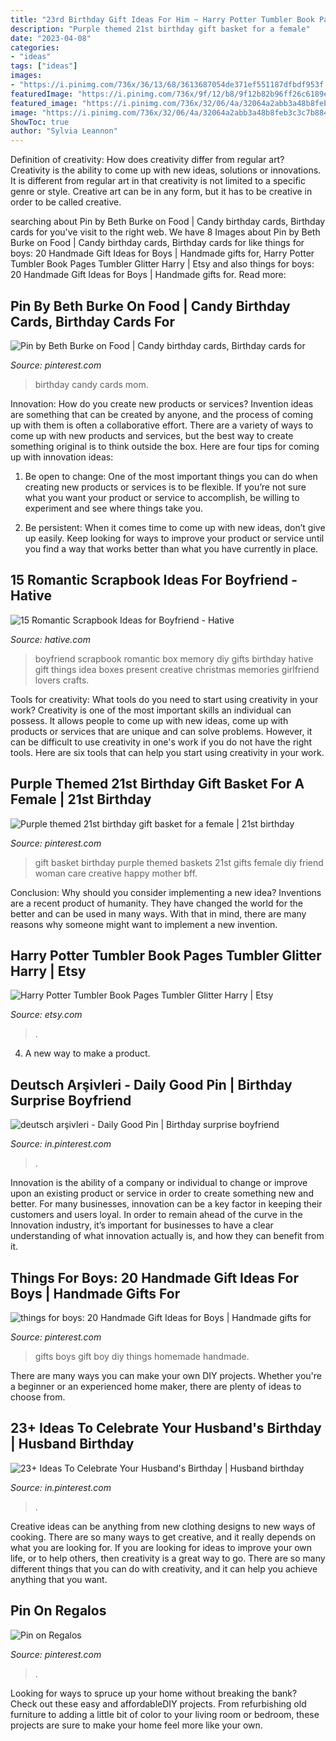 ```yaml
---
title: "23rd Birthday Gift Ideas For Him ~ Harry Potter Tumbler Book Pages Tumbler Glitter Harry"
description: "Purple themed 21st birthday gift basket for a female"
date: "2023-04-08"
categories:
- "ideas"
tags: ["ideas"]
images:
- "https://i.pinimg.com/736x/36/13/68/3613687054de371ef551187dfbdf953f.jpg"
featuredImage: "https://i.pinimg.com/736x/9f/12/b8/9f12b82b96ff26c6189ea8dfc7eece9f.jpg"
featured_image: "https://i.pinimg.com/736x/32/06/4a/32064a2abb3a48b8feb3c3c7b884afc8--baby-boy-diy-gifts-gifts-for-boys.jpg"
image: "https://i.pinimg.com/736x/32/06/4a/32064a2abb3a48b8feb3c3c7b884afc8--baby-boy-diy-gifts-gifts-for-boys.jpg"
ShowToc: true
author: "Sylvia Leannon"
---
```



Definition of creativity: How does creativity differ from regular art?
Creativity is the ability to come up with new ideas, solutions or innovations. It is different from regular art in that creativity is not limited to a specific genre or style. Creative art can be in any form, but it has to be creative in order to be called creative.

	

		
searching about Pin by Beth Burke on Food | Candy birthday cards, Birthday cards for you've visit to the right web. We have 8 Images about Pin by Beth Burke on Food | Candy birthday cards, Birthday cards for like things for boys: 20 Handmade Gift Ideas for Boys | Handmade gifts for, Harry Potter Tumbler Book Pages Tumbler Glitter Harry | Etsy and also things for boys: 20 Handmade Gift Ideas for Boys | Handmade gifts for. Read more:
		
    
## Pin By Beth Burke On Food | Candy Birthday Cards, Birthday Cards For

<img loading=lazy src="https://i.pinimg.com/736x/68/25/b9/6825b9ec4db87793813fa1e2add2e8c4---birthday-birthday-gifts.jpg" onerror="this.onerror=null;this.src='https://tse3.mm.bing.net/th?id=OIP.eomc5SujciW6NQP2NdN9hQHaJ4&amp;pid=15.1';" alt="Pin by Beth Burke on Food | Candy birthday cards, Birthday cards for">

_Source: pinterest.com_

>birthday candy cards mom. 

	

Innovation: How do you create new products or services?
Invention ideas are something that can be created by anyone, and the process of coming up with them is often a collaborative effort. There are a variety of ways to come up with new products and services, but the best way to create something original is to think outside the box. Here are four tips for coming up with innovation ideas:
1. Be open to change: One of the most important things you can do when creating new products or services is to be flexible. If you’re not sure what you want your product or service to accomplish, be willing to experiment and see where things take you.

2. Be persistent: When it comes time to come up with new ideas, don’t give up easily. Keep looking for ways to improve your product or service until you find a way that works better than what you have currently in place.

    
## 15 Romantic Scrapbook Ideas For Boyfriend - Hative

<img loading=lazy src="https://hative.com/wp-content/uploads/2014/06/scrapbook-ideas-for-boyfriend/14-scrapbook-ideas-for-lovers.jpg" onerror="this.onerror=null;this.src='https://tse4.mm.bing.net/th?id=OIP.7yqCcXCTzDaVwZay9thIkAHaJ4&amp;pid=15.1';" alt="15 Romantic Scrapbook Ideas for Boyfriend - Hative">

_Source: hative.com_

>boyfriend scrapbook romantic box memory diy gifts birthday hative gift things idea boxes present creative christmas memories girlfriend lovers crafts. 

	

Tools for creativity: What tools do you need to start using creativity in your work?
Creativity is one of the most important skills an individual can possess. It allows people to come up with new ideas, come up with products or services that are unique and can solve problems. However, it can be difficult to use creativity in one's work if you do not have the right tools. Here are six tools that can help you start using creativity in your work.

    
## Purple Themed 21st Birthday Gift Basket For A Female | 21st Birthday

<img loading=lazy src="https://i.pinimg.com/736x/51/4c/22/514c226579bf595763ae940e4b819226--purple-gift-basket-ideas-birthday-basket-ideas-for-women.jpg" onerror="this.onerror=null;this.src='https://tse1.mm.bing.net/th?id=OIP.RKk3JJ0ltFSejnROS-P2nAHaJ4&amp;pid=15.1';" alt="Purple themed 21st birthday gift basket for a female | 21st birthday">

_Source: pinterest.com_

>gift basket birthday purple themed baskets 21st gifts female diy friend woman care creative happy mother bff. 

	

Conclusion: Why should you consider implementing a new idea?
Inventions are a recent product of humanity. They have changed the world for the better and can be used in many ways. With that in mind, there are many reasons why someone might want to implement a new invention.

    
## Harry Potter Tumbler Book Pages Tumbler Glitter Harry | Etsy

<img loading=lazy src="https://i.etsystatic.com/24682751/r/il/3f8412/2626274460/il_1588xN.2626274460_8kbf.jpg" onerror="this.onerror=null;this.src='https://tse2.mm.bing.net/th?id=OIP.fljxP8YfhggNu_NQkRlHjgHaJ3&amp;pid=15.1';" alt="Harry Potter Tumbler Book Pages Tumbler Glitter Harry | Etsy">

_Source: etsy.com_

>. 

	

4. A new way to make a product.

    
## Deutsch Arşivleri - Daily Good Pin | Birthday Surprise Boyfriend

<img loading=lazy src="https://i.pinimg.com/736x/36/13/68/3613687054de371ef551187dfbdf953f.jpg" onerror="this.onerror=null;this.src='https://tse1.mm.bing.net/th?id=OIP.Beb2-GcdDhA7woVE4n_sLQHaNx&amp;pid=15.1';" alt="deutsch arşivleri - Daily Good Pin | Birthday surprise boyfriend">

_Source: in.pinterest.com_

>. 

	

Innovation is the ability of a company or individual to change or improve upon an existing product or service in order to create something new and better. For many businesses, innovation can be a key factor in keeping their customers and users loyal. In order to remain ahead of the curve in the Innovation industry, it’s important for businesses to have a clear understanding of what innovation actually is, and how they can benefit from it.

    
## Things For Boys: 20 Handmade Gift Ideas For Boys | Handmade Gifts For

<img loading=lazy src="https://i.pinimg.com/736x/32/06/4a/32064a2abb3a48b8feb3c3c7b884afc8--baby-boy-diy-gifts-gifts-for-boys.jpg" onerror="this.onerror=null;this.src='https://tse3.mm.bing.net/th?id=OIP.ex7ldBZaIsp4tgsJqnJCCQAAAA&amp;pid=15.1';" alt="things for boys: 20 Handmade Gift Ideas for Boys | Handmade gifts for">

_Source: pinterest.com_

>gifts boys gift boy diy things homemade handmade. 

	

There are many ways you can make your own DIY projects. Whether you're a beginner or an experienced home maker, there are plenty of ideas to choose from.

    
## 23+ Ideas To Celebrate Your Husband&#039;s Birthday | Husband Birthday

<img loading=lazy src="https://i.pinimg.com/736x/9f/12/b8/9f12b82b96ff26c6189ea8dfc7eece9f.jpg" onerror="this.onerror=null;this.src='https://tse2.mm.bing.net/th?id=OIP.Se9AHcjAh6YUnzcHXmHOawHaLG&amp;pid=15.1';" alt="23+ Ideas To Celebrate Your Husband&#039;s Birthday | Husband birthday">

_Source: in.pinterest.com_

>. 

	

Creative ideas can be anything from new clothing designs to new ways of cooking. There are so many ways to get creative, and it really depends on what you are looking for. If you are looking for ideas to improve your own life, or to help others, then creativity is a great way to go. There are so many different things that you can do with creativity, and it can help you achieve anything that you want.

    
## Pin On Regalos

<img loading=lazy src="https://i.pinimg.com/736x/35/fc/78/35fc78ddf865f5bb3948ababb81e5001.jpg" onerror="this.onerror=null;this.src='https://tse3.mm.bing.net/th?id=OIP.rBlpdqo_vykoX9lynIKFoQHaNK&amp;pid=15.1';" alt="Pin on Regalos">

_Source: pinterest.com_

>. 

	

Looking for ways to spruce up your home without breaking the bank? Check out these easy and affordableDIY projects. From refurbishing old furniture to adding a little bit of color to your living room or bedroom, these projects are sure to make your home feel more like your own.

